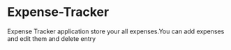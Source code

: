 # Expense-Tracker
Expense Tracker application store your all expenses.You can add expenses and edit them and delete entry
